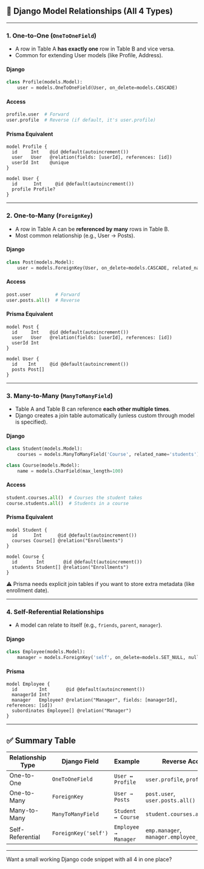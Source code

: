 
## 🔗 Django Model Relationships (All 4 Types)

---

### 1. **One-to-One** (`OneToOneField`)

- A row in Table A **has exactly one** row in Table B and vice versa.
- Common for extending User models (like Profile, Address).

#### Django

```python
class Profile(models.Model):
    user = models.OneToOneField(User, on_delete=models.CASCADE)
```

#### Access

```python
profile.user  # Forward
user.profile  # Reverse (if default, it's user.profile)
```

#### Prisma Equivalent

```prisma
model Profile {
  id     Int    @id @default(autoincrement())
  user   User   @relation(fields: [userId], references: [id])
  userId Int    @unique
}

model User {
  id      Int     @id @default(autoincrement())
  profile Profile?
}
```

---

### 2. **One-to-Many** (`ForeignKey`)

- A row in Table A can be **referenced by many** rows in Table B.
- Most common relationship (e.g., User → Posts).

#### Django

```python
class Post(models.Model):
    user = models.ForeignKey(User, on_delete=models.CASCADE, related_name='posts')
```

#### Access

```python
post.user         # Forward
user.posts.all()  # Reverse
```

#### Prisma Equivalent

```prisma
model Post {
  id     Int    @id @default(autoincrement())
  user   User   @relation(fields: [userId], references: [id])
  userId Int
}

model User {
  id    Int     @id @default(autoincrement())
  posts Post[]
}
```

---

### 3. **Many-to-Many** (`ManyToManyField`)

- Table A and Table B can reference **each other multiple times**.
- Django creates a join table automatically (unless custom through model is specified).

#### Django

```python
class Student(models.Model):
    courses = models.ManyToManyField('Course', related_name='students')

class Course(models.Model):
    name = models.CharField(max_length=100)
```

#### Access

```python
student.courses.all()  # Courses the student takes
course.students.all()  # Students in a course
```

#### Prisma Equivalent

```prisma
model Student {
  id      Int      @id @default(autoincrement())
  courses Course[] @relation("Enrollments")
}

model Course {
  id       Int       @id @default(autoincrement())
  students Student[] @relation("Enrollments")
}
```

⚠️ Prisma needs explicit join tables if you want to store extra metadata (like enrollment date).

---

### 4. **Self-Referential Relationships**

- A model can relate to itself (e.g., `friends`, `parent`, `manager`).

#### Django

```python
class Employee(models.Model):
    manager = models.ForeignKey('self', on_delete=models.SET_NULL, null=True, blank=True)
```

#### Prisma

```prisma
model Employee {
  id        Int       @id @default(autoincrement())
  managerId Int?
  manager   Employee? @relation("Manager", fields: [managerId], references: [id])
  subordinates Employee[] @relation("Manager")
}
```

---

## ✅ Summary Table

| Relationship Type   | Django Field         | Example                            | Reverse Access                    |
|---------------------|----------------------|------------------------------------|-----------------------------------|
| One-to-One          | `OneToOneField`      | `User ↔ Profile`                   | `user.profile`, `profile.user`    |
| One-to-Many         | `ForeignKey`         | `User → Posts`                     | `post.user`, `user.posts.all()`   |
| Many-to-Many        | `ManyToManyField`    | `Student ↔ Course`                 | `student.courses.all()`           |
| Self-Referential    | `ForeignKey('self')` | `Employee → Manager`              | `emp.manager`, `manager.employee_set.all()` |

---

Want a small working Django code snippet with all 4 in one place?
